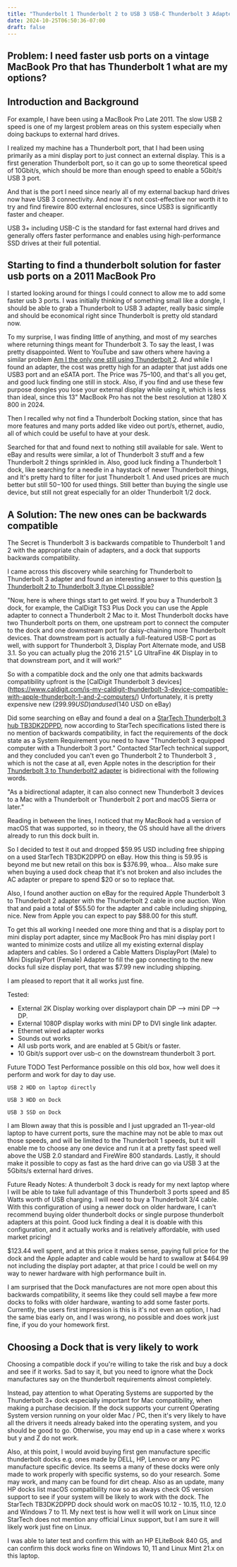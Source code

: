 ```yaml
---
title: "Thunderbolt 1 Thunderbolt 2 to USB 3 USB-C Thunderbolt 3 Adapter"
date: 2024-10-25T06:50:36-07:00
draft: false
---
```


## Problem: I need faster usb ports on a vintage MacBook Pro that has Thunderbolt 1 what are my options?

## Introduction and Background 
For example, I have been using a MacBook Pro Late 2011.
The slow USB 2 speed is one of my largest problem areas on this system especially when doing backups to external hard 
drives.

I realized my machine has a Thunderbolt port,
that I had been using primarily as a mini display port to just connect an external display.
This is a first generation Thunderbolt port, so it can go up to some theoretical speed of 10Gbit/s,
which should be more than enough speed to enable a 5Gbit/s USB 3 port.

And that is the port I need since nearly all of my external backup hard drives now have USB 3 connectivity.
And now it's not cost-effective nor worth it to try and find firewire 800 external enclosures, since USB3 is 
significantly faster and cheaper.

USB 3+ including USB-C is the standard for fast external hard drives and generally offers faster performance and enables 
using high-performance SSD drives at their full potential.

## Starting to find a thunderbolt solution for faster usb ports on a 2011 MacBook Pro

I started looking around for things I could connect to allow me to add some faster usb 3 ports. I was initially thinking of something small like a dongle, I should be able to grab a Thunderbolt to USB 3 adapter, really basic simple and should be economical right since Thunderbolt is pretty old standard now.

To my surprise, I was finding little of anything,
and most of my searches where returning things meant for Thunderbolt 3. To say the least, I was pretty disappointed.
Went to YouTube and saw others where having a similar problem [Am I the only one
still using Thunderbolt 2](https://www.youtube.com/watch?v=ZHSoSRMYiYE&lc=UgxGym35SVNUKgltaFF4AaABAg.9ZNFgOY1TbQ9ZbTwiCVT9N).
And while I found an adapter, the cost was pretty high for an adapter that just adds one USB3 port and an eSATA port.
The Price was $75–$100, and that's all you get, and good luck finding one still in stock.
Also, if you find and use these few purpose dongles you lose your external display while using it, which is less than ideal, since this 13" MacBook Pro has not the best resolution at 1280 X 800 in 2024.

Then I recalled why not find a Thunderbolt Docking station,
since that has more features and many ports added like video out port/s,
ethernet, audio, all of which could be useful to have at your desk.

Searched for that and found next to nothing still available for sale.
Went to eBay and results were similar, a lot of Thunderbolt 3 stuff and a few Thunderbolt 2 things sprinkled in.
Also, good luck finding a Thunderbolt 1 dock,
like searching for a needle in a haystack of newer Thunderbolt things,
and It's pretty hard
to filter for just Thunderbolt 1. And used prices are much better but still $50-$100 for used things.
Still better than buying the single use device, but still not great especially for an older Thunderbolt 1/2 dock.

## A Solution: The new ones can be backwards compatible

The Secret is Thunderbolt 3 is backwards compatible to Thunderbolt 1 and 2 with the appropriate chain of adapters, and a dock that supports backwards compatibility.

I came across this discovery while searching for Thunderbolt to Thunderbolt 3 adapter and found an interesting answer to this question [Is Thunderbolt 2 to Thunderbolt 3 (type C) possible?](https://apple.stackexchange.com/questions/278078/is-thunderbolt-2-to-thunderbolt-3-type-c-possible)

"Now, here is where things start to get weird. If you buy a Thunderbolt 3 dock, for example, the CalDigit TS3 Plus Dock you can use the Apple adapter to connect a Thunderbolt 2 Mac to it. Most Thunderbolt docks have two Thunderbolt ports on them, one upstream port to connect the computer to the dock and one downstream port for daisy-chaining more Thunderbolt devices. That downstream port is actually a full-featured USB-C port as well, with support for Thunderbolt 3, Display Port Alternate mode, and USB 3.1. So you can actually plug the 2016 21.5" LG UltraFine 4K Display in to that downstream port, and it will work!"

So with a compatible dock and the only one that admits backwards compatibility upfront is the [CalDigit Thunderbolt 3 devices] (https://www.caldigit.com/is-my-caldigit-thunderbolt-3-device-compatible-with-apple-thunderbolt-1-and-2-computers/) Unfortunately, it is pretty expensive new ($299.99 USD) and used ($140 USD on eBay)

Did some searching on eBay and found a deal on a [StarTech Thunderbolt 3 hub TB3DK2DPPD](https://www.startech.com/en-us/cards-adapters/tb3dk2dppd), now according to StarTech specifications listed there is no mention of backwards compatibility, in fact the requirements of the dock state as a System Requirement you need to have "Thunderbolt 3 equipped computer with a Thunderbolt 3 port." Contacted StarTech technical support, and they concluded you can't  even go Thunderbolt 2 to Thunderbolt 3 , which is not the case at all, even Apple notes in the description for their [Thunderbolt 3 to Thunderbolt2 adapter](https://www.apple.com/shop/product/MMEL2AM/A/thunderbolt-3-usb-c-to-thunderbolt-2-adapter) is bidirectional with the following words.

"As a bidirectional adapter, it can also connect new Thunderbolt 3 devices to a Mac with a Thunderbolt or Thunderbolt 2 port and macOS Sierra or later."

Reading in between the lines, I noticed that my MacBook had a version of macOS that was supported,
so in theory, the OS should have all the drivers already to run this dock built in.

So I decided to test it out and dropped $59.95 USD including free shipping on a used StarTech TB3DK2DPPD on eBay. How this thing is 59.95 is beyond me but new retail on this box is $376.99, whoa... Also make sure when buying a used dock cheap that it's not broken and also includes the AC adapter or prepare to spend $20 or so to replace that.

Also, I found another auction on eBay for the required Apple Thunderbolt 3 to Thunderbolt 2 adapter with the Thunderbolt 2 cable in one auction. Won that and paid a total of $55.50 for the adapter and cable including shipping, nice. New from Apple you can expect to pay $88.00 for this stuff.

To get this all working I needed one more thing and that is a display port to mini display port adapter, since my MacBook Pro has mini display port I wanted to minimize costs and utilize all my existing external display adapters and cables. So I ordered a Cable Matters DisplayPort (Male) to Mini DisplayPort (Female) Adapter to fill the gap connecting to the new docks full size display port, that was $7.99 new including shipping.

I am pleased to report that it all works just fine.

Tested:
- External 2K Display working over displayport chain DP --> mini DP --> DP.
- External 1080P display works with mini DP to DVI single link adapter.
- Ethernet wired adapter works
- Sounds out works
- All usb ports work, and are enabled at 5 Gbit/s or faster.
- 10 Gbit/s support over usb-c on the downstream thunderbolt 3 port.

Future TODO Test Performance possible on this old box, how well does it perform and work for day to day use.
    
    USB 2 HDD on laptop directly

    USB 3 HDD on Dock

    USB 3 SSD on Dock


I am Blown away that this is possible and I just upgraded an 11-year-old laptop to have current ports, sure the machine may not be able to max out those speeds, and will be limited to the Thunderbolt 1 speeds, but it will enable me to choose any one device and run it at a pretty fast speed well above the USB 2.0 standard and FireWire 800 standards.
Lastly,
it should make it possible to copy as fast as the hard drive can go via USB 3 at the 5Gbits/s external hard drives.

Future Ready Notes:
A thunderbolt 3 dock is ready for my next laptop where I will be able to take full advantage of this Thunderbolt 3 ports speed and 85 Watts worth of USB charging.
I will need to buy a Thunderbolt 3/4 cable.
With this configuration of using a newer dock on older hardware,
I can't recommend buying older thunderbolt docks or single purpose thunderbolt adapters at this point.
Good luck finding a deal it is doable with this configuration,
and it actually works and is relatively affordable, with used market pricing!

$123.44 well spent, and at this price it makes sense, paying full price for the dock and the Apple adapter and cable would be hard to swallow at $464.99 not including the display port adapter, at that price I could be well on my way to newer hardware with high performance built in.

I am surprised that the Dock manufactures are not more open about this backwards compatibility, it seems like they could sell maybe a few more docks to folks with older hardware, wanting to add some faster ports. Currently, the users first impression is this is it's not even an option, I had the same bias early on, and I was wrong, no possible and does work just fine, if you do your homework first.

## Choosing a Dock that is very likely to work

Choosing a compatible dock if you're willing to take the risk and buy a dock and see if it works.
Sad to say it, but you need to ignore what the Dock manufactures say on the thunderbolt requirements almost completely.

Instead, pay attention to what Operating Systems are supported by the Thunderbolt 3+ dock especially important for Mac compatibility,
when making a purchase decision. If the dock supports your current Operating System version running on your older Mac / PC, then it's very likely to have all the drivers it needs already baked into the operating system, and you should be good to go. Otherwise, you may end up in a case where x works but y and Z do not work.

Also, at this point, I would avoid buying first gen manufacture specific thunderbolt docks e.g. ones made by DELL, HP, Lenovo or any PC manufacture specific device. Its seems a many of these docks were only made to work properly with specific systems, so do your research. Some may work, and many can be found for dirt cheap. Also as an update, many HP docks list macOS compatibility now so as always check OS version support to see if your system will be likely to work with the dock. The StarTech TB3DK2DPPD dock should work on macOS 10.12 - 10.15, 11.0, 12.0 and Windows 7 to 11. My next test is how well it will work on Linux since StarTech does not mention any official Linux support, but I am sure it will likely work just fine on Linux. 

I was able to later test and confirm this with an HP ELiteBook 840 G5, and can confirm this dock works fine on Windows 10, 11 and Linux Mint 21.x on this laptop.